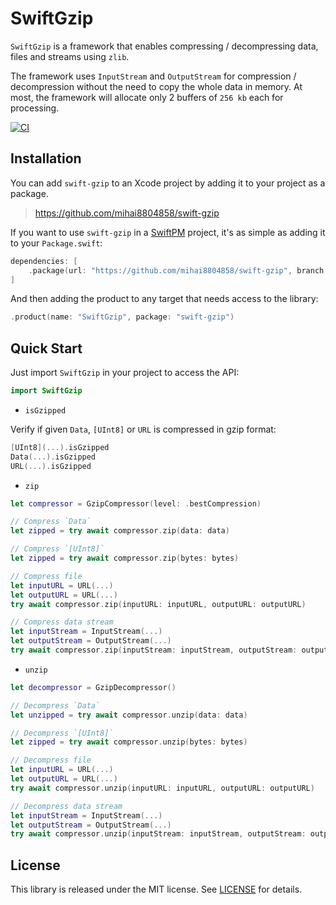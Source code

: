 # SwiftGzip

`SwiftGzip` is a framework that enables compressing / decompressing data, files and streams using `zlib`.

The framework uses `InputStream` and `OutputStream` for compression / decompression without the need to copy the whole data in memory. At most, the framework will allocate only 2 buffers of `256 kb` each for processing.

[![CI](https://github.com/mihai8804858/swift-gzip/actions/workflows/ci.yml/badge.svg)](https://github.com/mihai8804858/swift-gzip/actions/workflows/ci.yml)

## Installation

You can add `swift-gzip` to an Xcode project by adding it to your project as a package.

> https://github.com/mihai8804858/swift-gzip

If you want to use `swift-gzip` in a [SwiftPM](https://swift.org/package-manager/) project, it's as simple as adding it to your `Package.swift`:

``` swift
dependencies: [
    .package(url: "https://github.com/mihai8804858/swift-gzip", branch: "main")
]
```

And then adding the product to any target that needs access to the library:

```swift
.product(name: "SwiftGzip", package: "swift-gzip")
```

## Quick Start

Just import `SwiftGzip` in your project to access the API:

```swift
import SwiftGzip
```

* `isGzipped`

Verify if given `Data`, `[UInt8]` or `URL` is compressed in gzip format:
```swift
[UInt8](...).isGzipped
Data(...).isGzipped
URL(...).isGzipped
```

* `zip`

```swift
let compressor = GzipCompressor(level: .bestCompression)

// Compress `Data`
let zipped = try await compressor.zip(data: data)

// Compress `[UInt8]`
let zipped = try await compressor.zip(bytes: bytes)

// Compress file
let inputURL = URL(...)
let outputURL = URL(...)
try await compressor.zip(inputURL: inputURL, outputURL: outputURL)

// Compress data stream
let inputStream = InputStream(...)
let outputStream = OutputStream(...)
try await compressor.zip(inputStream: inputStream, outputStream: outputStream)
```

* `unzip`

```swift
let decompressor = GzipDecompressor()

// Decompress `Data`
let unzipped = try await compressor.unzip(data: data)

// Decompress `[UInt8]`
let zipped = try await compressor.unzip(bytes: bytes)

// Decompress file
let inputURL = URL(...)
let outputURL = URL(...)
try await compressor.unzip(inputURL: inputURL, outputURL: outputURL)

// Decompress data stream
let inputStream = InputStream(...)
let outputStream = OutputStream(...)
try await compressor.unzip(inputStream: inputStream, outputStream: outputStream)
```

## License

This library is released under the MIT license. See [LICENSE](LICENSE) for details.
